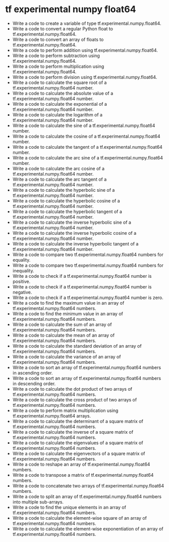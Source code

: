 # tf experimental numpy float64

- Write a code to create a variable of type tf.experimental.numpy.float64.
- Write a code to convert a regular Python float to tf.experimental.numpy.float64.
- Write a code to convert an array of floats to tf.experimental.numpy.float64.
- Write a code to perform addition using tf.experimental.numpy.float64.
- Write a code to perform subtraction using tf.experimental.numpy.float64.
- Write a code to perform multiplication using tf.experimental.numpy.float64.
- Write a code to perform division using tf.experimental.numpy.float64.
- Write a code to calculate the square root of a tf.experimental.numpy.float64 number.
- Write a code to calculate the absolute value of a tf.experimental.numpy.float64 number.
- Write a code to calculate the exponential of a tf.experimental.numpy.float64 number.
- Write a code to calculate the logarithm of a tf.experimental.numpy.float64 number.
- Write a code to calculate the sine of a tf.experimental.numpy.float64 number.
- Write a code to calculate the cosine of a tf.experimental.numpy.float64 number.
- Write a code to calculate the tangent of a tf.experimental.numpy.float64 number.
- Write a code to calculate the arc sine of a tf.experimental.numpy.float64 number.
- Write a code to calculate the arc cosine of a tf.experimental.numpy.float64 number.
- Write a code to calculate the arc tangent of a tf.experimental.numpy.float64 number.
- Write a code to calculate the hyperbolic sine of a tf.experimental.numpy.float64 number.
- Write a code to calculate the hyperbolic cosine of a tf.experimental.numpy.float64 number.
- Write a code to calculate the hyperbolic tangent of a tf.experimental.numpy.float64 number.
- Write a code to calculate the inverse hyperbolic sine of a tf.experimental.numpy.float64 number.
- Write a code to calculate the inverse hyperbolic cosine of a tf.experimental.numpy.float64 number.
- Write a code to calculate the inverse hyperbolic tangent of a tf.experimental.numpy.float64 number.
- Write a code to compare two tf.experimental.numpy.float64 numbers for equality.
- Write a code to compare two tf.experimental.numpy.float64 numbers for inequality.
- Write a code to check if a tf.experimental.numpy.float64 number is positive.
- Write a code to check if a tf.experimental.numpy.float64 number is negative.
- Write a code to check if a tf.experimental.numpy.float64 number is zero.
- Write a code to find the maximum value in an array of tf.experimental.numpy.float64 numbers.
- Write a code to find the minimum value in an array of tf.experimental.numpy.float64 numbers.
- Write a code to calculate the sum of an array of tf.experimental.numpy.float64 numbers.
- Write a code to calculate the mean of an array of tf.experimental.numpy.float64 numbers.
- Write a code to calculate the standard deviation of an array of tf.experimental.numpy.float64 numbers.
- Write a code to calculate the variance of an array of tf.experimental.numpy.float64 numbers.
- Write a code to sort an array of tf.experimental.numpy.float64 numbers in ascending order.
- Write a code to sort an array of tf.experimental.numpy.float64 numbers in descending order.
- Write a code to calculate the dot product of two arrays of tf.experimental.numpy.float64 numbers.
- Write a code to calculate the cross product of two arrays of tf.experimental.numpy.float64 numbers.
- Write a code to perform matrix multiplication using tf.experimental.numpy.float64 arrays.
- Write a code to calculate the determinant of a square matrix of tf.experimental.numpy.float64 numbers.
- Write a code to calculate the inverse of a square matrix of tf.experimental.numpy.float64 numbers.
- Write a code to calculate the eigenvalues of a square matrix of tf.experimental.numpy.float64 numbers.
- Write a code to calculate the eigenvectors of a square matrix of tf.experimental.numpy.float64 numbers.
- Write a code to reshape an array of tf.experimental.numpy.float64 numbers.
- Write a code to transpose a matrix of tf.experimental.numpy.float64 numbers.
- Write a code to concatenate two arrays of tf.experimental.numpy.float64 numbers.
- Write a code to split an array of tf.experimental.numpy.float64 numbers into multiple sub-arrays.
- Write a code to find the unique elements in an array of tf.experimental.numpy.float64 numbers.
- Write a code to calculate the element-wise square of an array of tf.experimental.numpy.float64 numbers.
- Write a code to calculate the element-wise exponentiation of an array of tf.experimental.numpy.float64 numbers.